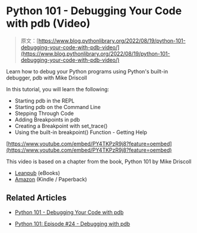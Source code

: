 # Python 101 - Debugging Your Code with pdb (Video)

> 原文：[https://www.blog.pythonlibrary.org/2022/08/19/python-101-debugging-your-code-with-pdb-video/](https://www.blog.pythonlibrary.org/2022/08/19/python-101-debugging-your-code-with-pdb-video/)

Learn how to debug your Python programs using Python's built-in debugger, pdb with Mike Driscoll

In this tutorial, you will learn the following:

*   Starting pdb in the REPL
*   Starting pdb on the Command Line
*   Stepping Through Code
*   Adding Breakpoints in pdb
*   Creating a Breakpoint with set_trace()
*   Using the built-in breakpoint() Function - Getting Help

[https://www.youtube.com/embed/PY4TKPzR9j8?feature=oembed](https://www.youtube.com/embed/PY4TKPzR9j8?feature=oembed)

This video is based on a chapter from the book, Python 101 by Mike Driscoll

*   [Leanpub](https://leanpub.com/py101) (eBooks)
*   [Amazon](https://amzn.to/2Zo1ARG) (Kindle / Paperback)

## Related Articles

*   [Python 101 - Debugging Your Code with pdb](https://www.blog.pythonlibrary.org/2020/07/07/python-101-debugging-your-code-with-pdb/)

*   [Python 101: Episode #24 - Debugging with pdb](https://www.blog.pythonlibrary.org/2018/09/11/python-101-episode-24-debugging-with-pdb/)